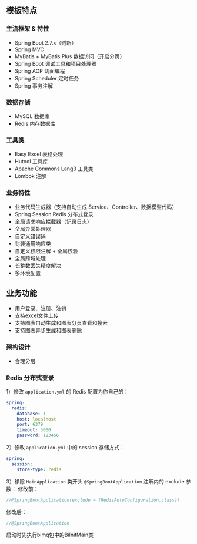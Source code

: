 ## 模板特点
### 主流框架 & 特性
- Spring Boot 2.7.x（贼新）
- Spring MVC
- MyBatis + MyBatis Plus 数据访问（开启分页）
- Spring Boot 调试工具和项目处理器
- Spring AOP 切面编程
- Spring Scheduler 定时任务
- Spring 事务注解

### 数据存储

- MySQL 数据库
- Redis 内存数据库
### 工具类
- Easy Excel 表格处理
- Hutool 工具库
- Apache Commons Lang3 工具类
- Lombok 注解

### 业务特性
- 业务代码生成器（支持自动生成 Service、Controller、数据模型代码）
- Spring Session Redis 分布式登录
- 全局请求响应拦截器（记录日志）
- 全局异常处理器
- 自定义错误码
- 封装通用响应类
- 自定义权限注解 + 全局校验
- 全局跨域处理
- 长整数丢失精度解决
- 多环境配置

## 业务功能
- 用户登录、注册、注销
- 支持excel文件上传
- 支持图表自动生成和图表分页查看和搜索
- 支持图表异步生成和图表删除
### 架构设计
- 合理分层
### Redis 分布式登录
1）修改 `application.yml` 的 Redis 配置为你自己的：
```yml
spring:
  redis:
    database: 1
    host: localhost
    port: 6379
    timeout: 5000
    password: 123456
```
2）修改 `application.yml` 中的 session 存储方式：
```yml
spring:
  session:
    store-type: redis
```
3）移除 `MainApplication` 类开头 `@SpringBootApplication` 注解内的 exclude 参数：
修改前：
```java
//@SpringBootApplication(exclude = {RedisAutoConfiguration.class})
```
修改后：
```java
//@SpringBootApplication
```

启动时先执行bimq包中的BiInitMain类

